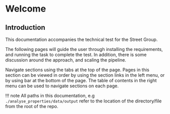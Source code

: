 # Welcome

## Introduction

This documentation accompanies the technical test for the Street Group.

The following pages will guide the user through installing the requirements, and running the task to complete the test. In addition, there is some discussion around the approach, and scaling the pipeline.

Navigate sections using the tabs at the top of the page. Pages in this section can be viewed in order by using the section links in the left menu, or by using bar at the bottom of the page. The table of contents in the right menu can be used to navigate sections on each page.

!!! note
    All paths in this documentation, e.g `./analyse_properties/data/output` refer to the location of the directory/file from the root of the repo.
